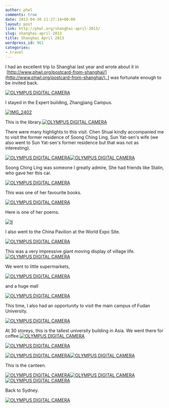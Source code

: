```yaml
---
author: phwl
comments: true
date: 2013-04-30 11:27:14+00:00
layout: post
link: http://phwl.org/shanghai-april-2013/
slug: shanghai-april-2013
title: Shanghai April 2013
wordpress_id: 961
categories:
- travel
---
```


I had an excellent trip to Shanghai last year and wrote about it in  [http://www.phwl.org/postcard-from-shanghai/](http://www.phwl.org/postcard-from-shanghai/). I was fortunate enough to be invited back.

[![OLYMPUS DIGITAL CAMERA](http://www.phwl.org/wp-content/uploads/2013/04/P4242220.jpg)](http://www.phwl.org/wp-content/uploads/2013/04/P4242220.jpg)

<!-- more -->

I stayed in the Expert building, Zhangjiang Campus.

[![IMG_2402](http://www.phwl.org/wp-content/uploads/2013/04/IMG_2402.jpg)](http://www.phwl.org/wp-content/uploads/2013/04/IMG_2402.jpg)

This is the library.[![OLYMPUS DIGITAL CAMERA](http://www.phwl.org/wp-content/uploads/2013/04/P4232072.jpg)](http://www.phwl.org/wp-content/uploads/2013/04/P4232072.jpg)

There were many highlights to this visit. Chen Shuai kindly accompanied me to visit the former residence of Soong Ching Ling, Sun Yat-sen's wife (we also went to Sun Yat-sen's former residence but that was not as interesting).

[![OLYMPUS DIGITAL CAMERA](http://www.phwl.org/wp-content/uploads/2013/04/P4211923.jpg)](http://www.phwl.org/wp-content/uploads/2013/04/P4211923.jpg)[![OLYMPUS DIGITAL CAMERA](http://www.phwl.org/wp-content/uploads/2013/04/P42119151.jpg)](http://www.phwl.org/wp-content/uploads/2013/04/P42119151.jpg)

Soong Ching Ling was someone I greatly admire, She had friends like Stalin, who gave her this car.

[![OLYMPUS DIGITAL CAMERA](http://www.phwl.org/wp-content/uploads/2013/04/P4211938.jpg)](http://www.phwl.org/wp-content/uploads/2013/04/P4211938.jpg)

This was one of her favourite books.

[![OLYMPUS DIGITAL CAMERA](http://www.phwl.org/wp-content/uploads/2013/04/P4211930.jpg)](http://www.phwl.org/wp-content/uploads/2013/04/P4211930.jpg)

Here is one of her poems.

[![II](http://www.phwl.org/wp-content/uploads/2013/04/II.jpg)](http://www.phwl.org/wp-content/uploads/2013/04/II.jpg)

I also went to the China Pavilion at the World Expo Site.

[![OLYMPUS DIGITAL CAMERA](http://www.phwl.org/wp-content/uploads/2013/04/P4212031.jpg)](http://www.phwl.org/wp-content/uploads/2013/04/P4212031.jpg)

This was a very impressive giant moving display of village life.[![OLYMPUS DIGITAL CAMERA](http://www.phwl.org/wp-content/uploads/2013/04/P4212009.jpg)](http://www.phwl.org/wp-content/uploads/2013/04/P4212009.jpg)

We went to little supermarkets,

[![OLYMPUS DIGITAL CAMERA](http://www.phwl.org/wp-content/uploads/2013/04/P42119131.jpg)](http://www.phwl.org/wp-content/uploads/2013/04/P42119131.jpg)

and a huge mall

[![OLYMPUS DIGITAL CAMERA](http://www.phwl.org/wp-content/uploads/2013/04/P4212063.jpg)](http://www.phwl.org/wp-content/uploads/2013/04/P4212063.jpg)

This time, I also had an opportunity to visit the main campus of Fudan University.

[![OLYMPUS DIGITAL CAMERA](http://www.phwl.org/wp-content/uploads/2013/04/P4242092.jpg)](http://www.phwl.org/wp-content/uploads/2013/04/P4242092.jpg)

At 30 storeys, this is the tallest university building in Asia. We went there for coffee.[![OLYMPUS DIGITAL CAMERA](http://www.phwl.org/wp-content/uploads/2013/04/P4242100.jpg)](http://www.phwl.org/wp-content/uploads/2013/04/P4242100.jpg)

[![OLYMPUS DIGITAL CAMERA](http://www.phwl.org/wp-content/uploads/2013/04/P4242125.jpg)](http://www.phwl.org/wp-content/uploads/2013/04/P4242125.jpg)

[![OLYMPUS DIGITAL CAMERA](http://www.phwl.org/wp-content/uploads/2013/04/P4242189.jpg)](http://www.phwl.org/wp-content/uploads/2013/04/P4242189.jpg)[![OLYMPUS DIGITAL CAMERA](http://www.phwl.org/wp-content/uploads/2013/04/P4242193.jpg)](http://www.phwl.org/wp-content/uploads/2013/04/P4242193.jpg)

This is the canteen.

[![OLYMPUS DIGITAL CAMERA](http://www.phwl.org/wp-content/uploads/2013/04/P4242162.jpg)](http://www.phwl.org/wp-content/uploads/2013/04/P4242162.jpg)[![OLYMPUS DIGITAL CAMERA](http://www.phwl.org/wp-content/uploads/2013/04/P4242168.jpg)](http://www.phwl.org/wp-content/uploads/2013/04/P4242168.jpg)[![OLYMPUS DIGITAL CAMERA](http://www.phwl.org/wp-content/uploads/2013/04/P4242167.jpg)](http://www.phwl.org/wp-content/uploads/2013/04/P4242167.jpg)

Back to Sydney.

[![OLYMPUS DIGITAL CAMERA](http://www.phwl.org/wp-content/uploads/2013/04/P4272248.jpg)](http://www.phwl.org/wp-content/uploads/2013/04/P4272248.jpg)
